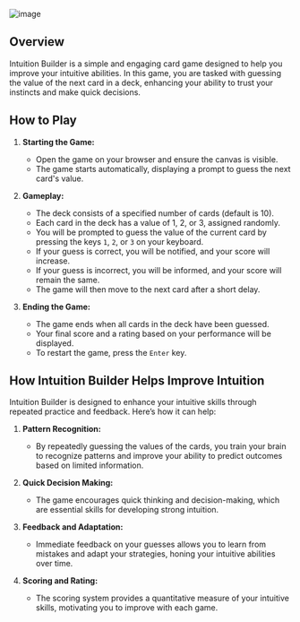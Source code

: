 ![image](https://github.com/user-attachments/assets/ca81a468-0dd9-4547-9430-636ddc9e37de)

## Overview

Intuition Builder is a simple and engaging card game designed to help you improve your intuitive abilities. In this game, you are tasked with guessing the value of the next card in a deck, enhancing your ability to trust your instincts and make quick decisions.

## How to Play

1. **Starting the Game:**
   - Open the game on your browser and ensure the canvas is visible.
   - The game starts automatically, displaying a prompt to guess the next card's value.

2. **Gameplay:**
   - The deck consists of a specified number of cards (default is 10).
   - Each card in the deck has a value of 1, 2, or 3, assigned randomly.
   - You will be prompted to guess the value of the current card by pressing the keys `1`, `2`, or `3` on your keyboard.
   - If your guess is correct, you will be notified, and your score will increase.
   - If your guess is incorrect, you will be informed, and your score will remain the same.
   - The game will then move to the next card after a short delay.

3. **Ending the Game:**
   - The game ends when all cards in the deck have been guessed.
   - Your final score and a rating based on your performance will be displayed.
   - To restart the game, press the `Enter` key.

## How Intuition Builder Helps Improve Intuition

Intuition Builder is designed to enhance your intuitive skills through repeated practice and feedback. Here’s how it can help:

1. **Pattern Recognition:**
   - By repeatedly guessing the values of the cards, you train your brain to recognize patterns and improve your ability to predict outcomes based on limited information.

2. **Quick Decision Making:**
   - The game encourages quick thinking and decision-making, which are essential skills for developing strong intuition.

3. **Feedback and Adaptation:**
   - Immediate feedback on your guesses allows you to learn from mistakes and adapt your strategies, honing your intuitive abilities over time.

4. **Scoring and Rating:**
   - The scoring system provides a quantitative measure of your intuitive skills, motivating you to improve with each game.
